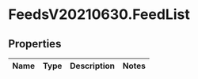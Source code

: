 # FeedsV20210630.FeedList

## Properties
Name | Type | Description | Notes
------------ | ------------- | ------------- | -------------


